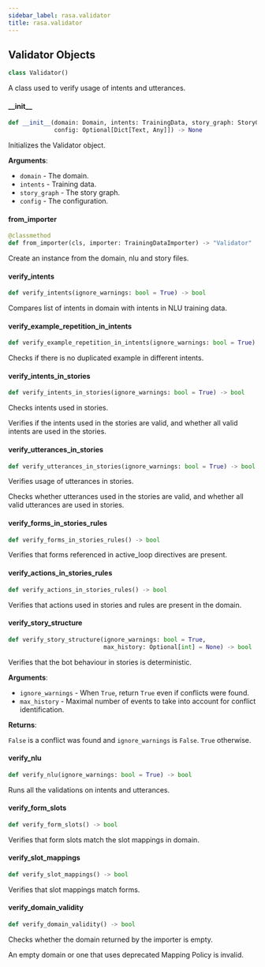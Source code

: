 ```yaml
---
sidebar_label: rasa.validator
title: rasa.validator
---
```

## Validator Objects

```python
class Validator()
```

A class used to verify usage of intents and utterances.

#### \_\_init\_\_

```python
def __init__(domain: Domain, intents: TrainingData, story_graph: StoryGraph,
             config: Optional[Dict[Text, Any]]) -> None
```

Initializes the Validator object.

**Arguments**:

- `domain` - The domain.
- `intents` - Training data.
- `story_graph` - The story graph.
- `config` - The configuration.

#### from\_importer

```python
@classmethod
def from_importer(cls, importer: TrainingDataImporter) -> "Validator"
```

Create an instance from the domain, nlu and story files.

#### verify\_intents

```python
def verify_intents(ignore_warnings: bool = True) -> bool
```

Compares list of intents in domain with intents in NLU training data.

#### verify\_example\_repetition\_in\_intents

```python
def verify_example_repetition_in_intents(ignore_warnings: bool = True) -> bool
```

Checks if there is no duplicated example in different intents.

#### verify\_intents\_in\_stories

```python
def verify_intents_in_stories(ignore_warnings: bool = True) -> bool
```

Checks intents used in stories.

Verifies if the intents used in the stories are valid, and whether
all valid intents are used in the stories.

#### verify\_utterances\_in\_stories

```python
def verify_utterances_in_stories(ignore_warnings: bool = True) -> bool
```

Verifies usage of utterances in stories.

Checks whether utterances used in the stories are valid,
and whether all valid utterances are used in stories.

#### verify\_forms\_in\_stories\_rules

```python
def verify_forms_in_stories_rules() -> bool
```

Verifies that forms referenced in active_loop directives are present.

#### verify\_actions\_in\_stories\_rules

```python
def verify_actions_in_stories_rules() -> bool
```

Verifies that actions used in stories and rules are present in the domain.

#### verify\_story\_structure

```python
def verify_story_structure(ignore_warnings: bool = True,
                           max_history: Optional[int] = None) -> bool
```

Verifies that the bot behaviour in stories is deterministic.

**Arguments**:

- `ignore_warnings` - When `True`, return `True` even if conflicts were found.
- `max_history` - Maximal number of events to take into account for conflict
  identification.
  

**Returns**:

  `False` is a conflict was found and `ignore_warnings` is `False`.
  `True` otherwise.

#### verify\_nlu

```python
def verify_nlu(ignore_warnings: bool = True) -> bool
```

Runs all the validations on intents and utterances.

#### verify\_form\_slots

```python
def verify_form_slots() -> bool
```

Verifies that form slots match the slot mappings in domain.

#### verify\_slot\_mappings

```python
def verify_slot_mappings() -> bool
```

Verifies that slot mappings match forms.

#### verify\_domain\_validity

```python
def verify_domain_validity() -> bool
```

Checks whether the domain returned by the importer is empty.

An empty domain or one that uses deprecated Mapping Policy is invalid.

